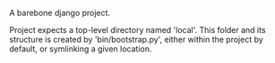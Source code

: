 A barebone django project.

Project expects a top-level directory named 'local'. This folder and its
structure is created by 'bin/bootstrap.py', either within the project by
default, or symlinking a given location.
